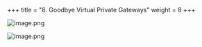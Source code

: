 +++
title = "8. Goodbye Virtual Private Gateways"
weight = 8
+++


![image.png](/images/008-viii-clean-it-up/40-550720-image.png)


![image.png](/images/008-viii-clean-it-up/40-634190-image.png)


